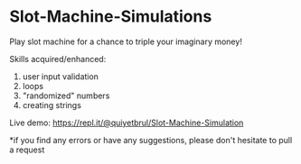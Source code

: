 # Slot-Machine-Simulations
Play slot machine for a chance to triple your imaginary money!

Skills acquired/enhanced:

1. user input validation
2. loops
3. "randomized" numbers
4. creating strings

Live demo: https://repl.it/@quiyetbrul/Slot-Machine-Simulation

*if you find any errors or have any suggestions, please don't hesitate to pull a request
